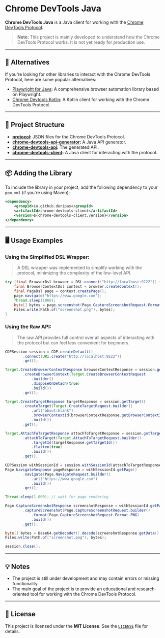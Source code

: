 # Chrome DevTools Java

**Chrome DevTools Java** is a Java client for working with the [Chrome DevTools Protocol](https://chromedevtools.github.io/devtools-protocol/).

> **Note:** This project is mainly developed to understand how the Chrome DevTools Protocol works. It is not yet ready for production use.

---

## 👥 Alternatives

If you're looking for other libraries to interact with the Chrome DevTools Protocol, here are some popular alternatives:

- [Playwright for Java](https://github.com/microsoft/playwright-java): A comprehensive browser automation library based on Playwright.
- [Chrome Devtools Kotlin](https://github.com/joffrey-bion/chrome-devtools-kotlin): A Kotlin client for working with the Chrome DevTools Protocol.

---

## 📁 Project Structure

- **[protocol](protocol):** JSON files for the Chrome DevTools Protocol.
- **[chrome-devtools-api-generator](chrome-devtools-api-generator):** A Java API generator.
- **[chrome-devtools-api](chrome-devtools-api):** The generated API.
- **[chrome-devtools-client](chrome-devtools-client):** A Java client for interacting with the protocol.

---

## 📦 Adding the Library

To include the library in your project, add the following dependency to your `pom.xml` (if you're using Maven):

```xml
<dependency>
    <groupId>io.github.deripas</groupId>
    <artifactId>chrome-devtools-client</artifactId>
    <version>${chrome-devtools-client.version}</version>
</dependency>
```

---

## 🖥 Usage Examples

### Using the Simplified DSL Wrapper:

> A DSL wrapper was implemented to simplify working with the protocol, minimizing the complexity of the low-level API.

```java
try (final BrowserDsl browser = DSL.connect("http://localhost:9222")) {
    final BrowserContextDsl context = browser.createContext();
    final PageDsl page = context.createPage();
    page.navigate("https://www.google.com");
    Thread.sleep(1000);
    byte[] bytes = page.screenshot(Page.CaptureScreenshotRequest.Format.PNG);
    Files.write(Path.of("screenshot.png"), bytes);
}
```

### Using the Raw API:

> The raw API provides full control over all aspects of interacting with the protocol but can feel less convenient for beginners.

```java
CDPSession session = CDP.createDefault()
        .connect(URI.create("http://localhost:9222"))
        .get();

Target.CreateBrowserContextResponse browserContextResponse = session.getTarget()
        .createBrowserContext(Target.CreateBrowserContextRequest
            .builder()
            .disposeOnDetach(true)
            .build())
        .get();

Target.CreateTargetResponse targetResponse = session.getTarget()
        .createTarget(Target.CreateTargetRequest.builder()
            .url("about:blank")
            .browserContextId(browserContextResponse.getBrowserContextId())
            .build())
        .get();

Target.AttachToTargetResponse attachToTargetResponse = session.getTarget()
        .attachToTarget(Target.AttachToTargetRequest.builder()
            .targetId(targetResponse.getTargetId())
            .flatten(true)
            .build())
        .get();

CDPSession withSessionId = session.withSessionId(attachToTargetResponse.getSessionId());
Page.NavigateResponse pageResponse = withSessionId.getPage()
        .navigate(Page.NavigateRequest.builder()
            .url("https://www.google.com")
            .build())
        .get();

Thread.sleep(1_000); // wait for page rendering

Page.CaptureScreenshotResponse screenshotResponse = withSessionId.getPage()
        .captureScreenshot(Page.CaptureScreenshotRequest.builder()
            .format(Page.CaptureScreenshotRequest.Format.PNG)
            .build())
        .get();

byte[] bytes = Base64.getDecoder().decode(screenshotResponse.getData());
Files.write(Path.of("screenshot.png"), bytes);

session.close();
```

---

## 💡 Notes

- The project is still under development and may contain errors or missing functionality.
- The main goal of the project is to provide an educational and research-oriented tool for working with the Chrome DevTools Protocol.

---

## 📄 License

This project is licensed under the **MIT License**. See the [`LICENSE`](LICENSE) file for details.